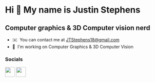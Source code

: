 Hi 👋 My name is Justin Stephens
================================

Computer graphics & 3D Computer vision nerd
--------------

* ✉️  You can contact me at [JTStephens18@gmail.com](mailto:JTStephens18@gmail.com)
* 🧠  I'm working on Computer Graphics & 3D Computer Vision

### Socials

<p align="left"> <a href="https://www.github.com/JTStephens18" target="_blank" rel="noreferrer"><img src="https://raw.githubusercontent.com/danielcranney/readme-generator/main/public/icons/socials/github.svg" width="32" height="32" /></a> <a href="https://www.linkedin.com/in/justin-stephens-930a6021b/" target="_blank" rel="noreferrer"><img src="https://raw.githubusercontent.com/danielcranney/readme-generator/main/public/icons/socials/linkedin.svg" width="32" height="32" /></a></p>
